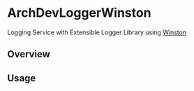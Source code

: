 # ArchDevLoggerWinston

Logging Service with Extensible Logger Library using [Winston](https://github.com/winstonjs/winston)

## Overview

## Usage
